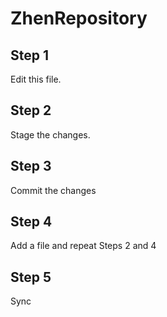 # ZhenRepository

## Step 1
Edit this file.

## Step 2
Stage the changes.

## Step 3
Commit the changes

## Step 4 
Add a file and repeat Steps 2 and 4

## Step 5
Sync

